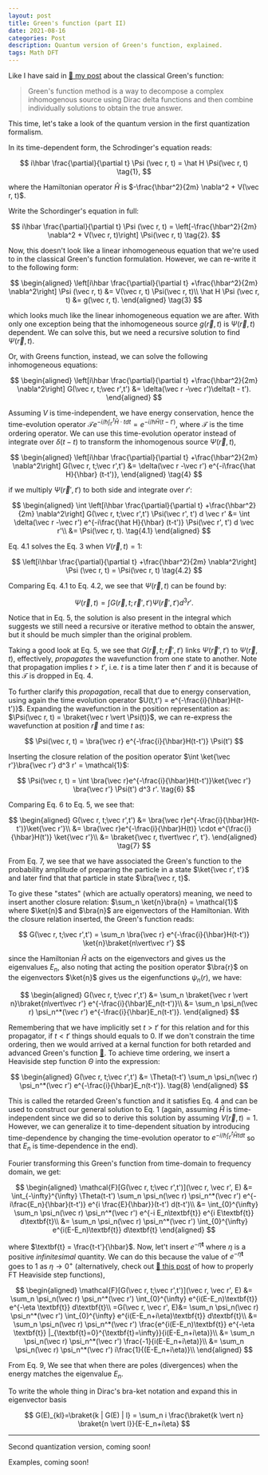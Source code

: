 ```yaml
---
layout: post
title: Green's function (part II)
date: 2021-08-16
categories: Post
description: Quantum version of Green's function, explained.
tags: Math DFT
---
```

Like I have said in [:link: my post](../15/Greens_function_1) about the classical Green's function:

> Green's function method is a way to decompose a complex inhomogenous source using Dirac delta functions and then combine individually solutions to obtain the true answer.

This time, let's take a look of the quantum version in the first quantization formalism.
<!-- Specifically, the version under second qunatization (or, in Fock space). -->

In its time-dependent form, the Schrodinger's equation reads:

$$
i\hbar \frac{\partial}{\partial t} \Psi (\vec r, t) = \hat H \Psi(\vec r, t)
\tag{1},
$$

where the Hamiltonian operator $\hat H$ is $-\frac{\hbar^2}{2m} \nabla^2 + V(\vec r, t)$.

Write the Schordinger's equation in full:

$$
i\hbar \frac{\partial}{\partial t} \Psi (\vec r, t) = \left[-\frac{\hbar^2}{2m} \nabla^2 + V(\vec r, t)\right] \Psi(\vec r, t)
\tag{2}.
$$

Now, this doesn't look like a linear inhomogeneous equation that we're used to in the classical Green's function formulation. However, we can re-write it to the following form:

$$
\begin{aligned}
\left[i\hbar \frac{\partial}{\partial t} +\frac{\hbar^2}{2m} \nabla^2\right] \Psi (\vec r, t) &= V(\vec r, t) \Psi(\vec r, t)\\
\hat H  \Psi (\vec r, t) &= g(\vec r, t).
\end{aligned}
\tag{3}
$$

<!-- Assuming the potential is time-independent we can move it to the operator on the left hand side:

$$
\frac{\left[i\hbar \frac{\partial}{\partial t} +\frac{\hbar^2}{2m} \nabla^2\right]}{V(\vec r)} \Psi (\vec r, t) = \Psi(\vec r, t) \tag{3.1}
$$ -->


which looks much like the linear inhomogeneous equation we are after.
With only one exception being that the inhomogeneous source $g(\vec r, t)$ is $\Psi(\vec r, t)$ dependent.
We can solve this, but we need a recursive solution to find $\Psi(\vec r, t)$.

Or, with Greens function, instead, we can solve the following inhomogeneous equations:

$$
\begin{aligned}
\left[i\hbar \frac{\partial}{\partial t} +\frac{\hbar^2}{2m} \nabla^2\right] G(\vec r, t;\vec r',t') &= \delta(\vec r -\vec r')\delta(t - t').
\end{aligned}
$$

Assuming $V$ is time-independent, we have energy conservation, hence the time-evolution operator $\mathcal{T} e^{-i/\hbar \int_{t'}^{t} \hat H \cdot t dt} = e^{-i/\hbar \hat H (t-t')}$, where $\mathcal{T}$ is the time ordering operator. We can use this time-evolution operator instead of integrate over $\delta (t-t)$ to transform the inhomogenous source $\Psi(\vec r, t)$,

$$
\begin{aligned}
\left[i\hbar \frac{\partial}{\partial t} +\frac{\hbar^2}{2m} \nabla^2\right] G(\vec r, t;\vec r',t') &= \delta(\vec r -\vec r') e^{-i\frac{\hat H}{\hbar} (t-t')},
\end{aligned}
\tag{4}
$$

if we multiply $\Psi(\vec r', t')$ to both side and integrate over $r'$:

$$
\begin{aligned}
\int \left[i\hbar \frac{\partial}{\partial t} +\frac{\hbar^2}{2m} \nabla^2\right] G(\vec r, t;\vec r',t') \Psi(\vec r', t') d \vec r' &= \int \delta(\vec r -\vec r') e^{-i\frac{\hat H}{\hbar} (t-t')} \Psi(\vec r', t') d \vec r'\\
&= \Psi(\vec r, t). \tag{4.1}
\end{aligned}
$$

Eq. 4.1 solves the Eq. 3 when $V(\vec r, t) = 1$:

$$
\left[i\hbar \frac{\partial}{\partial t} +\frac{\hbar^2}{2m} \nabla^2\right] \Psi (\vec r, t) =  \Psi(\vec r, t) \tag{4.2}
$$


Comparing Eq. 4.1 to Eq. 4.2, we see that $\Psi(\vec r, t)$ can be found by:

$$
\Psi(\vec r,t) = \int G(\vec r, t;\vec r',t') \Psi(\vec r',t')  d^3 r'.
\tag{5}
$$

Notice that in Eq. 5, the solution is also present in the integral which suggests we still need a recursive or iterative method to obtain the answer, but it should be much simpler than the original problem.


Taking a good look at Eq. 5, we see that $G(\vec r, t;\vec r',t')$ links $\Psi (\vec r', t')$ to $\Psi (\vec r, t)$, effectively, _propagates_ the wavefunction from one state to another.
Note that propagation implies $t > t'$, i.e. $t$ is a time later then $t'$ and it is because of this $\mathcal{T}$ is dropped in Eq. 4.

To further clarify this _propagation_, recall that due to energy conservation, using again the time evolution operator $U(t,t') = e^{-\frac{i}{\hbar}H(t-t')}$.
Expanding the wavefunction in the position representation as: $\Psi(\vec r, t) = \braket{\vec r \vert \Psi(t)}$, we can re-express the wavefunction at position $\vec r$ and time $t$ as:

$$
\Psi(\vec r, t) = \bra{\vec r} e^{-\frac{i}{\hbar}H(t-t')} \Psi(t')
$$

Inserting the closure relation of the position operator $\int \ket{\vec r'}\bra{\vec r'} d^3 r' = \mathcal{1}$:

$$
\Psi(\vec r, t) = \int \bra{\vec r}e^{-\frac{i}{\hbar}H(t-t')}\ket{\vec r'} \bra{\vec r'} \Psi(t') d^3 r'.
\tag{6}
$$

Comparing Eq. 6 to Eq. 5, we see that:

$$
\begin{aligned}
G(\vec r, t;\vec r',t') &= \bra{\vec r}e^{-\frac{i}{\hbar}H(t-t')}\ket{\vec r'}\\
&= \bra{\vec r}e^{-\frac{i}{\hbar}H(t)} \cdot e^{\frac{i}{\hbar}H(t')} \ket{\vec r'}\\
&= \braket{\vec r, t\vert\vec r', t'}.
\end{aligned}
\tag{7}
$$

From Eq. 7, we see that we have associated the Green's function to the probability amplitude of preparing the particle in a state $\ket{\vec r', t'}$ and later find that that particle in state $\bra{\vec r, t}$.

To give these "states" (which are actually operators) meaning, we need to insert another closure relation: $\sum_n \ket{n}\bra{n} = \mathcal{1}$ where $\ket{n}$ and $\bra{n}$ are eigenvectors of the Hamiltonian.
With the closure relation inserted, the Green's function reads:

$$
G(\vec r, t;\vec r',t') = \sum_n \bra{\vec r} e^{-\frac{i}{\hbar}H(t-t')} \ket{n}\braket{n\vert\vec r'}
$$

since the Hamiltonian $\hat H$ acts on the eigenvectors and gives us the eigenvalues $E_n$, also noting that acting the position operator $\bra{r}$ on the eigenvectors $\ket{n}$ gives us the eigenfunctions $\psi_n(r)$, we have:

$$
\begin{aligned}
G(\vec r, t;\vec r',t') &= \sum_n \braket{\vec r \vert n}\braket{n\vert\vec r'} e^{-\frac{i}{\hbar}E_n(t-t')}\\
&= \sum_n \psi_n(\vec r) \psi_n^*(\vec r') e^{-\frac{i}{\hbar}E_n(t-t')}.
\end{aligned}
$$

Remembering that we have implicitly set $t > t'$ for this relation and for this propagator, if $t<t'$ things should equals to $0$. If we don't constrain the time ordering, then we would arrived at a kernal function for both retarded and advanced Green's function [:link:](https://physics.stackexchange.com/questions/494134/single-particle-greens-function). To achieve time ordering, we insert a Heaviside step function $\Theta$ into the expression:

$$
\begin{aligned}
G(\vec r, t;\vec r',t') &= \Theta(t-t') \sum_n \psi_n(\vec r) \psi_n^*(\vec r') e^{-\frac{i}{\hbar}E_n(t-t')}. \tag{8}
\end{aligned}
$$

This is called the retarded Green's function and it satisfies Eq. 4 and can be used to construct our general solution to Eq. 1 (again, assuming $\hat H$ is time-independent since we did so to derive this solution by assuming $V(\vec r, t) = 1$. However, we can generalize it to time-dependent situation by introducing time-dependence by changing the time-evolution operator to $e^{-i/\hbar \int_{t'}^{t} \hat H t dt}$ so that $E_n$ is time-dependence in the end).

Fourier transforming this Green's function from time-domain to frequency domain, we get:

$$
\begin{aligned}
\mathcal{F}[G(\vec r, t;\vec r',t')](\vec r, \vec r', E) &= \int_{-\infty}^{\infty} \Theta(t-t') \sum_n \psi_n(\vec r) \psi_n^*(\vec r') e^{-i\frac{E_n}{\hbar}(t-t')} e^{i \frac{E}{\hbar}}(t-t') d(t-t')\\
&= \int_{0}^{\infty} \sum_n \psi_n(\vec r) \psi_n^*(\vec r') e^{-i E_n\textbf{t}} e^{i E\textbf{t}} d\textbf{t}\\
&= \sum_n \psi_n(\vec r)  \psi_n^*(\vec r') \int_{0}^{\infty} e^{i(E-E_n)\textbf{t}} d\textbf{t}
\end{aligned}
$$

where $\textbf{t} = \frac{t-t'}{\hbar}$. Now, let't insert $e^{-\eta \textbf{t}}$ where $\eta$ is a positive _infinitesimal_ quantity.
We can do this because the value of $e^{-\eta \textbf{t}}$ goes to $1$ as $\eta \rightarrow 0^+$ (alternatively, check out [:link: this post](../../../2022/03/02/FT_Heaviside_function.html) of how to properly FT Heaviside step functions),

$$
\begin{aligned}
\mathcal{F}[G(\vec r, t;\vec r',t')](\vec r, \vec r', E) &= \sum_n \psi_n(\vec r)  \psi_n^*(\vec r') \int_{0}^{\infty} e^{i(E-E_n)\textbf{t}} e^{-\eta \textbf{t}} d\textbf{t}\\
=G(\vec r, \vec r', E)&= \sum_n \psi_n(\vec r)  \psi_n^*(\vec r') \int_{0}^{\infty} e^{i(E-E_n+i\eta)\textbf{t}} d\textbf{t}\\
&= \sum_n \psi_n(\vec r)  \psi_n^*(\vec r') \frac{e^{i(E-E_n)\textbf{t}} e^{-\eta \textbf{t}} |_{\textbf{t}=0}^{\textbf{t}=\infty}}{i(E-E_n+i\eta)}\\
&= \sum_n \psi_n(\vec r)  \psi_n^*(\vec r') \frac{-1}{i(E-E_n+i\eta)}\\
&= \sum_n \psi_n(\vec r)  \psi_n^*(\vec r') i\frac{1}{(E-E_n+i\eta)}\\
\end{aligned}
$$


From Eq. 9, We see that when there are poles (divergences) when the energy matches the eigenvalue $E_n$.

To write the whole thing in Dirac's bra-ket notation and expand this in eigenvector basis

$$
G(E)_{kl}=\braket{k | G(E) | l} = \sum_n i \frac{\braket{k \vert n} \braket{n \vert l}}{E-E_n+i\eta}
$$

---

Second quantization version, coming soon!

Examples, coming soon!

